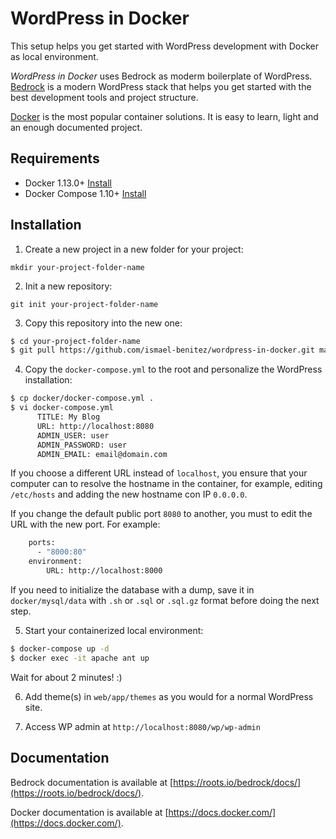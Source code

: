 # WordPress in Docker

This setup helps you get started with WordPress development with Docker as local environment.

*WordPress in Docker* uses Bedrock as moderm boilerplate of WordPress. [Bedrock](https://roots.io/bedrock/) is a modern WordPress stack that helps you get started with the best development tools and project structure.

[Docker](https://docs.docker.com/get-started/) is the most popular container solutions. It is easy to learn, light and an enough documented project.

## Requirements

* Docker 1.13.0+ [Install](https://docs.docker.com/engine/installation/)
* Docker Compose 1.10+ [Install](https://docs.docker.com/compose/install/)

## Installation

1. Create a new project in a new folder for your project:

  `mkdir your-project-folder-name`

2. Init a new repository:

  `git init your-project-folder-name`

3. Copy this repository into the new one:

```bash
$ cd your-project-folder-name
$ git pull https://github.com/ismael-benitez/wordpress-in-docker.git master
```

4. Copy the `docker-compose.yml` to the root and personalize the WordPress installation:

  ```bash
  $ cp docker/docker-compose.yml .
  $ vi docker-compose.yml
        TITLE: My Blog
        URL: http://localhost:8080
        ADMIN_USER: user
        ADMIN_PASSWORD: user
        ADMIN_EMAIL: email@domain.com
  ```
If you choose a different URL instead of `localhost`, you ensure that your computer can to resolve 
the hostname in the container, for example, editing `/etc/hosts` and adding the new hostname con IP `0.0.0.0`.

If you change the default public port `8080` to another, you must to edit the URL with the new port. For example:

```bash
    ports:
      - "8000:80"
    environment:
        URL: http://localhost:8000
```

If you need to initialize the database with a dump, save it in `docker/mysql/data` with `.sh` or `.sql` or `.sql.gz` 
format before doing the next step.

5. Start your containerized local environment:

```bash
$ docker-compose up -d
$ docker exec -it apache ant up
```

Wait for about 2 minutes! :)

6. Add theme(s) in `web/app/themes` as you would for a normal WordPress site.

7. Access WP admin at `http://localhost:8080/wp/wp-admin`

## Documentation

Bedrock documentation is available at [https://roots.io/bedrock/docs/](https://roots.io/bedrock/docs/).

Docker documentation is available at [https://docs.docker.com/](https://docs.docker.com/).

